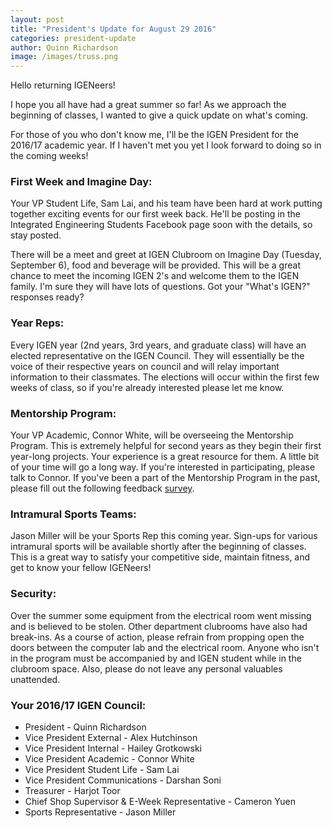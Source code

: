 ```yaml
---
layout: post
title: "President's Update for August 29 2016"
categories: president-update
author: Quinn Richardson
image: /images/truss.png
---
```


Hello returning IGENeers!

I hope you all have had a great summer so far! As we approach the beginning of classes, I wanted to give a quick update on what's coming.

For those of you who don't know me, I'll be the IGEN President for the 2016/17 academic year. If I haven't met you yet I look forward to doing so in the coming weeks!

### First Week and Imagine Day:

Your VP Student Life, Sam Lai, and his team have been hard at work putting together exciting events for our first week back. He'll be posting in the Integrated Engineering Students Facebook page soon with the details, so stay posted.

There will be a meet and greet at IGEN Clubroom on Imagine Day (Tuesday, September 6), food and beverage will be provided. This will be a great chance to meet the incoming IGEN 2's and welcome them to the IGEN family. I'm sure they will have lots of questions. Got your "What's IGEN?" responses ready?

### Year Reps:

Every IGEN year (2nd years, 3rd years, and graduate class) will have an elected representative on the IGEN Council. They will essentially be the voice of their respective years on council and will relay important information to their classmates. The elections will occur within the first few weeks of class, so if you're already interested please let me know.

### Mentorship Program:

Your VP Academic, Connor White, will be overseeing the Mentorship Program. This is extremely helpful for second years as they begin their first year-long projects. Your experience is a great resource for them. A little bit of your time will go a long way. If you're interested in participating, please talk to Connor. If you've been a part of the Mentorship Program in the past, please fill out the following feedback [survey](https://docs.google.com/forms/d/e/1FAIpQLSdWfaDRCzIiJSlJ0A5Ua1NyAfp4lP-wM2d1kFT-PvFF-ofvxQ/viewform?c=0&w=1).

### Intramural Sports Teams:

Jason Miller will be your Sports Rep this coming year. Sign-ups for various intramural sports will be available shortly after the beginning of classes. This is a great way to satisfy your competitive side, maintain fitness, and get to know your fellow IGENeers!

### Security:

Over the summer some equipment from the electrical room went missing and is believed to be stolen. Other department clubrooms have also had break-ins. As a course of action, please refrain from propping open the doors between the computer lab and the electrical room. Anyone who isn't in the program must be accompanied by and IGEN student while in the clubroom space. Also, please do not leave any personal valuables unattended.

### Your 2016/17 IGEN Council:

* President - Quinn Richardson
* Vice President External - Alex Hutchinson
* Vice President Internal - Hailey Grotkowski
* Vice President Academic - Connor White
* Vice President Student Life - Sam Lai
* Vice President Communications - Darshan Soni
* Treasurer - Harjot Toor
* Chief Shop Supervisor & E-Week Representative - Cameron Yuen
* Sports Representative - Jason Miller
